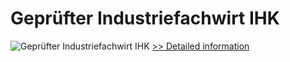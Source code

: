 # Geprüfter Industriefachwirt IHK
![Geprüfter Industriefachwirt IHK](https://mycommerce.akamaized.net/api/pimages/P300379487/BIG/300379487.JPG)
[>> Detailed information](https://secure.shareit.com/shareit/product.html?productid=300379487&affiliateid=200057808)